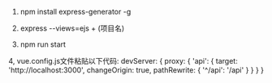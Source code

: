 1. npm install express-generator -g

2. express  --views=ejs + (项目名)

3. npm run start

4, vue.config.js文件粘贴以下代码:
devServer: {
    proxy: {
      'api': {
        target: 'http://localhost:3000',
        changeOrigin: true,
        pathRewrite: {
          '^/api': '/api'
        }
      }
    }
  }